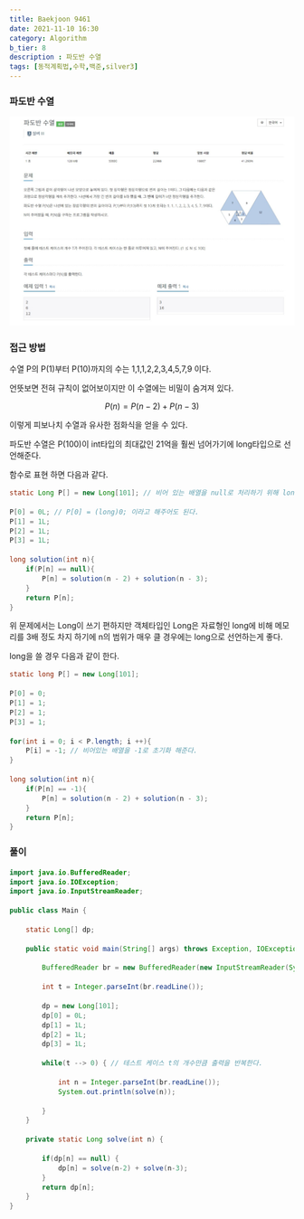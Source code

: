 ```yaml
---
title: Baekjoon 9461
date: 2021-11-10 16:30
category: Algorithm
b_tier: 8
description : 파도반 수열
tags: [동적계획법,수학,백준,silver3]
---
```


### 파도반 수열

![Image Alt 텍스트](/assets/images/post/img-2021-11-10-01.jpg)

### 접근 방법

수열 P의 P(1)부터 P(10)까지의 수는 1,1,1,2,2,3,4,5,7,9 이다.

언뜻보면 전혀 규칙이 없어보이지만 이 수열에는 비밀이 숨겨져 있다.

$$P(n) = P(n-2) + P(n-3)$$

이렇게 피보나치 수열과 유사한 점화식을 얻을 수 있다.

파도반 수열은 P(100)이 int타입의 최대값인 21억을 훨씬 넘어가기에 long타입으로 선언해준다.

함수로 표현 하면 다음과 같다.

```java
static Long P[] = new Long[101]; // 비어 있는 배열을 null로 처리하기 위해 long이 아닌 Long으로 선언해준다.

P[0] = 0L; // P[0] = (long)0; 이라고 해주어도 된다.
P[1] = 1L;
P[2] = 1L;
P[3] = 1L;

long solution(int n){
	if(P[n] == null){
		P[n] = solution(n - 2) + solution(n - 3);
	}
	return P[n];
}
```

위 문제에서는 Long이 쓰기 편하지만 객체타입인 Long은 자료형인 long에 비해 메모리를 3배 정도 차지 하기에
n의 범위가 매우 클 경우에는 long으로 선언하는게 좋다.

long을 쓸 경우 다음과 같이 한다.

```java
static long P[] = new Long[101]; 

P[0] = 0;
P[1] = 1;
P[2] = 1;
P[3] = 1;

for(int i = 0; i < P.length; i ++){
	P[i] = -1; // 비어있는 배열을 -1로 초기화 해준다.
}

long solution(int n){
	if(P[n] == -1){
		P[n] = solution(n - 2) + solution(n - 3);
	}
	return P[n];
}
```


### 풀이

```java
import java.io.BufferedReader;
import java.io.IOException;
import java.io.InputStreamReader;

public class Main {
	
	static Long[] dp;
	
	public static void main(String[] args) throws Exception, IOException {
		
		BufferedReader br = new BufferedReader(new InputStreamReader(System.in));
		
		int t = Integer.parseInt(br.readLine());
		
		dp = new Long[101];
		dp[0] = 0L;
		dp[1] = 1L;
		dp[2] = 1L;
		dp[3] = 1L;
		
		while(t --> 0) { // 테스트 케이스 t의 개수만큼 출력을 반복한다.
			
			int n = Integer.parseInt(br.readLine());
			System.out.println(solve(n));
			
		}
	}

	private static Long solve(int n) {
		
		if(dp[n] == null) {
			dp[n] = solve(n-2) + solve(n-3);
		}
		return dp[n];
	}
}
```
